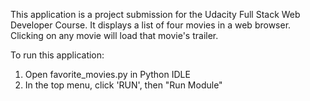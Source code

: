 This application is a project submission for the Udacity Full Stack Web Developer Course. It displays a list of four movies in a web browser. Clicking on any movie will load that movie's trailer.

To run this application:

1) Open favorite_movies.py in Python IDLE
2) In the top menu, click 'RUN', then "Run Module"
